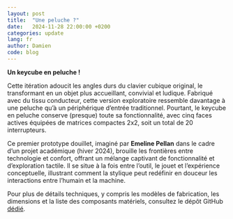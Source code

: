 ```yaml
---
layout: post
title:  "Une peluche ?"
date:   2024-11-28 22:00:00 +0200
categories: update
lang: fr
author: Damien
code: blog
---
```

**Un keycube en peluche !**

Cette itération adoucit les angles durs du clavier cubique original, le transformant en un objet plus accueillant, convivial et ludique. Fabriqué avec du tissu conducteur, cette version exploratoire ressemble davantage à une peluche qu’à un périphérique d’entrée traditionnel. Pourtant, le keycube en peluche conserve (presque) toute sa fonctionnalité, avec cinq faces actives équipées de matrices compactes 2x2, soit un total de 20 interrupteurs.

Ce premier prototype douillet, imaginé par **Emeline Pellan** dans le cadre d’un projet académique (hiver 2024), brouille les frontières entre technologie et confort, offrant un mélange captivant de fonctionnalité et d’exploration tactile. Il se situe à la fois entre l’outil, le jouet et l’expérience conceptuelle, illustrant comment la stylique peut redéfinir en douceur les interactions entre l’humain et la machine.

Pour plus de détails techniques, y compris les modèles de fabrication, les dimensions et la liste des composants matériels, consultez le dépôt GitHub [dédié](https://github.com/keycube/k3Plush).